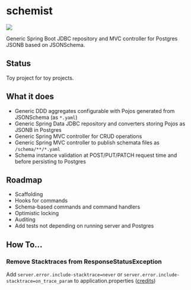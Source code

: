 # schemist

[![](https://jitci.com/gh/parzonka/schemist/svg)](https://jitci.com/gh/parzonka/schemist)

Generic Spring Boot JDBC repository and MVC controller for Postgres JSONB based on JSONSchema. 

## Status

Toy project for toy projects.

## What it does

- Generic DDD aggregates configurable with Pojos generated from JSONSchema (as `*.yaml`)
- Generic Spring Data JDBC repository and converters storing Pojos as JSONB in Postgres
- Generic Spring MVC controller for CRUD operations
- Generic Spring MVC controller to publish schemata files as `/schema/**/*.yaml`
- Schema instance validation at POST/PUT/PATCH request time and before persisting to Postgres

## Roadmap

- Scaffolding
- Hooks for commands
- Schema-based commands and command handlers
- Optimistic locking
- Auditing
- Add tests not depending on running server and Postgres

## How To...

### Remove Stacktraces from ResponseStatusException

Add `server.error.include-stacktrace=never` or `server.error.include-stacktrace=on_trace_param` 
to application.properties ([credits](https://stackoverflow.com/a/56546039/691083))
